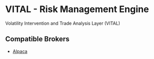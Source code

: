 # VITAL - Risk Management Engine
Volatility Intervention and Trade Analysis Layer (VITAL)


## Compatible Brokers
- [Alpaca](https://alpaca.markets/)